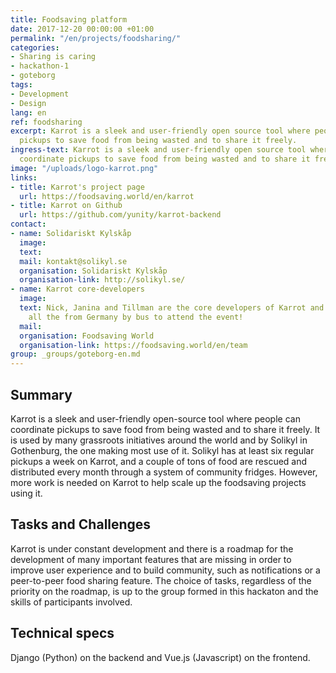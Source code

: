 ```yaml
---
title: Foodsaving platform
date: 2017-12-20 00:00:00 +01:00
permalink: "/en/projects/foodsharing/"
categories:
- Sharing is caring
- hackathon-1
- goteborg
tags:
- Development
- Design
lang: en
ref: foodsharing
excerpt: Karrot is a sleek and user-friendly open source tool where people can coordinate
  pickups to save food from being wasted and to share it freely.
ingress-text: Karrot is a sleek and user-friendly open source tool where people can
  coordinate pickups to save food from being wasted and to share it freely.
image: "/uploads/logo-karrot.png"
links:
- title: Karrot's project page
  url: https://foodsaving.world/en/karrot
- title: Karrot on Github
  url: https://github.com/yunity/karrot-backend
contact:
- name: Solidariskt Kylskåp
  image:
  text:
  mail: kontakt@solikyl.se
  organisation: Solidariskt Kylskåp
  organisation-link: http://solikyl.se/
- name: Karrot core-developers
  image:
  text: Nick, Janina and Tillman are the core developers of Karrot and are coming
    all the from Germany by bus to attend the event!
  mail:
  organisation: Foodsaving World
  organisation-link: https://foodsaving.world/en/team
group: _groups/goteborg-en.md 
---
```


## Summary
Karrot is a sleek and user-friendly open-source tool where people can coordinate pickups to save food from being wasted and to share it freely. It is used by many grassroots initiatives around the world and by Solikyl in Gothenburg, the one making most use of it. Solikyl has at least six regular pickups a week on Karrot, and a couple of tons of food are rescued and distributed every month through a system of community fridges. However, more work is needed on Karrot to help scale up the foodsaving projects using it.

## Tasks and Challenges
Karrot is under constant development and there is a roadmap for the development of many important features that are missing in order to improve user experience and to build community, such as notifications or a peer-to-peer food sharing feature. The choice of tasks, regardless of the priority on the roadmap, is up to the group formed in this hackaton and the skills of participants involved.

## Technical specs
Django (Python) on the backend and Vue.js (Javascript) on the frontend.
